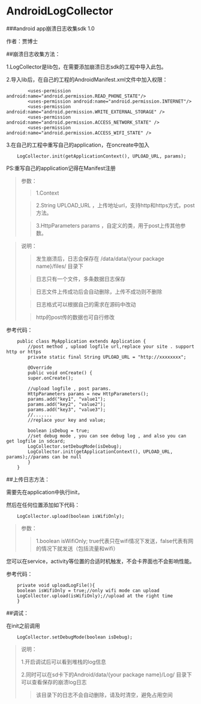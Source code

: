 AndroidLogCollector
===================
###android app崩溃日志收集sdk 1.0

作者：贾博士

##崩溃日志收集方法：

1.LogCollector是lib包，在需要添加崩溃日志sdk的工程中导入此包。

2.导入lib后，在自己的工程的AndroidManifest.xml文件中加入权限：

			<uses-permission android:name="android.permission.READ_PHONE_STATE"/>
			<uses-permission android:name="android.permission.INTERNET"/>
			<uses-permission android:name="android.permission.WRITE_EXTERNAL_STORAGE" />
			<uses-permission android:name="android.permission.ACCESS_NETWORK_STATE" />
			<uses-permission android:name="android.permission.ACCESS_WIFI_STATE" />


3.在自己的工程中重写自己的application，在oncreate中加入

		LogCollector.init(getApplicationContext(), UPLOAD_URL, params);
		
PS:重写自己的application记得在Manifest注册

>参数：
>
>>1.Context
>
>>2.String UPLOAD_URL ，上传地址url，支持http和https方式，post方法。
>
>>3.HttpParameters params ，自定义的类，用于post上传其他参数。



>
>说明：
>
>>发生崩溃后，日志会保存在 /data/data/{your package name}/files/  目录下
>
>>日志只有一个文件，多条数据日志保存
>
>>日志文件上传成功后会自动删除，上传不成功则不删除
>
>>日志格式可以根据自己的需求在源码中改动
>
>>http的post传的数据也可自行修改
>

参考代码：

		public class MyApplication extends Application {
			//post method , upload logfile url,replace your site . support http or https
			private static final String UPLOAD_URL = "http://xxxxxxxx";
		
			@Override
			public void onCreate() {
			super.onCreate();

			//upload logfile , post params.
			HttpParameters params = new HttpParameters();
			params.add("key1", "value1");
			params.add("key2", "value2");
			params.add("key3", "value3");
			//.......
			//replace your key and value;

			boolean isDebug = true;
			//set debug mode , you can see debug log , and also you can get logfile in sdcard;
			LogCollector.setDebugMode(isDebug);
			LogCollector.init(getApplicationContext(), UPLOAD_URL, params);//params can be null
			}
		}
		
##上传日志方法：

需要先在application中执行init，

然后在任何位置添加如下代码：

		LogCollector.upload(boolean isWifiOnly);
 

>参数：
>
>>1.boolean isWifiOnly; true代表只在wifi情况下发送，false代表有网的情况下就发送（包括流量和wifi）

您可以在service，activity等位置的合适时机触发，不会卡界面也不会影响性能。

参考代码：

		private void uploadLogFile(){
		boolean isWifiOnly = true;//only wifi mode can upload
		LogCollector.upload(isWifiOnly);//upload at the right time
		}

##调试：

在init之前调用

		LogCollector.setDebugMode(boolean isDebug);
		
>说明：
>
>1.开启调试后可以看到堆栈的log信息
>
>2.同时可以在sd卡下的Android/data/{your package name}/Log/ 目录下可以查看保存的崩溃log日志
>
>>该目录下的日志不会自动删除，请及时清空，避免占用空间
>